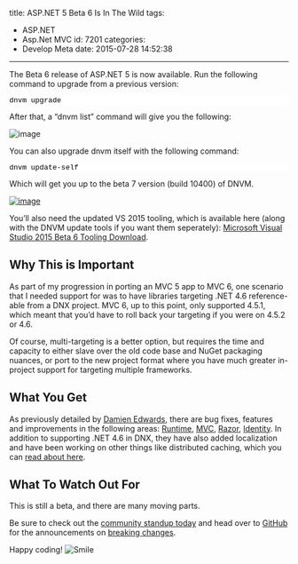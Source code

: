 title: ASP.NET 5 Beta 6 Is In The Wild
tags:
  - ASP.NET
  - Asp.Net MVC
id: 7201
categories:
  - Develop Meta
date: 2015-07-28 14:52:38
---

The Beta 6 release of ASP.NET 5 is now available. Run the following command to upgrade from a previous version:
<pre class="csharpcode">dnvm upgrade</pre>

<style type="text/css">.csharpcode, .csharpcode pre
{
	font-size: small;
	color: black;
	font-family: consolas, "Courier New", courier, monospace;
	background-color: #ffffff;
	/*white-space: pre;*/
}
.csharpcode pre { margin: 0em; }
.csharpcode .rem { color: #008000; }
.csharpcode .kwrd { color: #0000ff; }
.csharpcode .str { color: #006080; }
.csharpcode .op { color: #0000c0; }
.csharpcode .preproc { color: #cc6633; }
.csharpcode .asp { background-color: #ffff00; }
.csharpcode .html { color: #800000; }
.csharpcode .attr { color: #ff0000; }
.csharpcode .alt 
{
	background-color: #f4f4f4;
	width: 100%;
	margin: 0em;
}
.csharpcode .lnum { color: #606060; }
</style>After that, a “dnvm list” command will give you the following:

![image](http://jameschambers.com/wp-content/uploads/2015/07/image22.png "image")

You can also upgrade dnvm itself with the following command:
<pre class="csharpcode">dnvm update-self</pre><style type="text/css">.csharpcode, .csharpcode pre
{
	font-size: small;
	color: black;
	font-family: consolas, "Courier New", courier, monospace;
	background-color: #ffffff;
	/*white-space: pre;*/
}
.csharpcode pre { margin: 0em; }
.csharpcode .rem { color: #008000; }
.csharpcode .kwrd { color: #0000ff; }
.csharpcode .str { color: #006080; }
.csharpcode .op { color: #0000c0; }
.csharpcode .preproc { color: #cc6633; }
.csharpcode .asp { background-color: #ffff00; }
.csharpcode .html { color: #800000; }
.csharpcode .attr { color: #ff0000; }
.csharpcode .alt 
{
	background-color: #f4f4f4;
	width: 100%;
	margin: 0em;
}
.csharpcode .lnum { color: #606060; }
</style>Which will get you up to the beta 7 version (build 10400) of DNVM.

[![image](http://jameschambers.com/wp-content/uploads/2015/07/image_thumb6.png "image")](http://jameschambers.com/wp-content/uploads/2015/07/image23.png)

You’ll also need the updated VS 2015 tooling, which is available here (along with the DNVM update tools if you want them seperately): [Microsoft Visual Studio 2015 Beta 6 Tooling Download](http://www.microsoft.com/en-us/download/details.aspx?id=48222).

## Why This is Important

As part of my progression in porting an MVC 5 app to MVC 6, one scenario that I needed support for was to have libraries targeting .NET 4.6 reference-able from a DNX project. MVC 6, up to this point, only supported 4.5.1, which meant that you’d have to roll back your targeting if you were on 4.5.2 or 4.6\. 

Of course, multi-targeting is a better option, but requires the time and capacity to either slave over the old code base and NuGet packaging nuances, or port to the new project format where you have much greater in-project support for targeting multiple frameworks.

## What You Get

As previously detailed by [Damien Edwards](https://twitter.com/DamianEdwards), there are bug fixes, features and improvements in the following areas: [Runtime](https://github.com/issues?utf8=%E2%9C%93&amp;q=user%3Aaspnet+is%3Aissue+label%3Aenhancement+milestone%3A1.0.0-beta6), [MVC](https://github.com/issues?utf8=%E2%9C%93&amp;q=user%3Aaspnet+is%3Aissue+label%3Aenhancement+milestone%3A6.0.0-beta6), [Razor](https://github.com/issues?utf8=%E2%9C%93&amp;q=user%3Aaspnet+is%3Aissue+label%3Aenhancement+milestone%3A4.0.0-beta6), [Identity](https://github.com/issues?utf8=%E2%9C%93&amp;q=user%3Aaspnet+is%3Aissue+label%3Aenhancement+milestone%3A3.0.0-beta6). In addition to supporting .NET 4.6 in DNX, they have also added localization and have been working on other things like distributed caching, which you can [read about here](https://github.com/aspnet/Announcements/issues/43).

## What To Watch Out For

This is still a beta, and there are many moving parts.

Be sure to check out the [community standup today](https://live.asp.net/) and head over to [GitHub](https://github.com/aspnet/) for the announcements on [breaking changes](https://github.com/aspnet/Announcements/issues).

Happy coding! ![Smile](http://jameschambers.com/wp-content/uploads/2015/07/wlEmoticon-smile4.png)